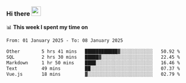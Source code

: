 ### Hi there <a href="https://www.gautamkrishnar.com/"><img src="https://media.giphy.com/media/hvRJCLFzcasrR4ia7z/giphy.gif" width="25px"></a>

📊 **This week I spent my time on**

<!--START_SECTION:waka-->

```txt
From: 01 January 2025 - To: 08 January 2025

Other        5 hrs 41 mins   ████████████▓░░░░░░░░░░░░   50.92 %
SQL          2 hrs 30 mins   █████▓░░░░░░░░░░░░░░░░░░░   22.45 %
Markdown     1 hr 50 mins    ████░░░░░░░░░░░░░░░░░░░░░   16.46 %
Text         49 mins         ██░░░░░░░░░░░░░░░░░░░░░░░   07.37 %
Vue.js       18 mins         ▓░░░░░░░░░░░░░░░░░░░░░░░░   02.79 %
```

<!--END_SECTION:waka-->
